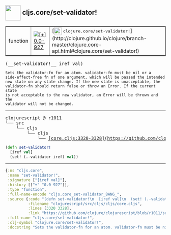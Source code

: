 ## <img width="48px" valign="middle" src="http://i.imgur.com/Hi20huC.png"> cljs.core/set-validator!

 <table border="1">
<tr>
<td>function</td>
<td><a href="https://github.com/cljsinfo/api-refs/tree/0.0-927"><img valign="middle" alt="[+] 0.0-927" src="https://img.shields.io/badge/+-0.0--927-lightgrey.svg"></a> </td>
<td>
[<img height="24px" valign="middle" src="http://i.imgur.com/1GjPKvB.png"> <samp>clojure.core/set-validator!</samp>](http://clojure.github.io/clojure/branch-master/clojure.core-api.html#clojure.core/set-validator!)
</td>
</tr>
</table>

 <samp>
(__set-validator!__ iref val)<br>
</samp>

```
Sets the validator-fn for an atom. validator-fn must be nil or a
side-effect-free fn of one argument, which will be passed the intended
new state on any state change. If the new state is unacceptable, the
validator-fn should return false or throw an Error. If the current state
is not acceptable to the new validator, an Error will be thrown and the
validator will not be changed.
```

---

 <pre>
clojurescript @ r1011
└── src
    └── cljs
        └── cljs
            └── <ins>[core.cljs:3320-3328](https://github.com/clojure/clojurescript/blob/r1011/src/cljs/cljs/core.cljs#L3320-L3328)</ins>
</pre>

```clj
(defn set-validator!
  [iref val]
  (set! (.-validator iref) val))
```


---

```clj
{:ns "cljs.core",
 :name "set-validator!",
 :signature ["[iref val]"],
 :history [["+" "0.0-927"]],
 :type "function",
 :full-name-encode "cljs.core_set-validator_BANG_",
 :source {:code "(defn set-validator!\n  [iref val]\n  (set! (.-validator iref) val))",
          :filename "clojurescript/src/cljs/cljs/core.cljs",
          :lines [3320 3328],
          :link "https://github.com/clojure/clojurescript/blob/r1011/src/cljs/cljs/core.cljs#L3320-L3328"},
 :full-name "cljs.core/set-validator!",
 :clj-symbol "clojure.core/set-validator!",
 :docstring "Sets the validator-fn for an atom. validator-fn must be nil or a\nside-effect-free fn of one argument, which will be passed the intended\nnew state on any state change. If the new state is unacceptable, the\nvalidator-fn should return false or throw an Error. If the current state\nis not acceptable to the new validator, an Error will be thrown and the\nvalidator will not be changed."}

```
